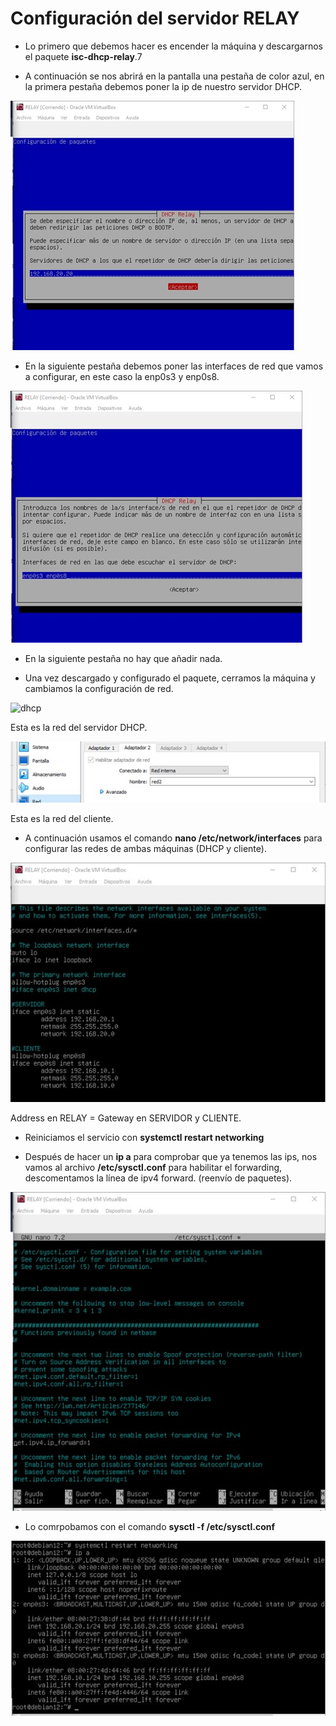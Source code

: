 # Configuración del servidor RELAY

- Lo primero que debemos hacer es encender la máquina y descargarnos el paquete **isc-dhcp-relay**.7

- A continuación se nos abrirá en la pantalla una pestaña de color azul, en la primera pestaña debemos poner la ip de nuestro servidor DHCP.

![relay1](img/Imagen15.jpg)

- En la siguiente pestaña debemos poner las interfaces de red que vamos a configurar, en este caso la enp0s3 y enp0s8.

![relay2](img/Imagen16.jpg)

- En la siguiente pestaña no hay que añadir nada.

- Una vez descargado y configurado el paquete, cerramos la máquina y cambiamos la configuración de red.

![dhcp](img/Imagen17.jpg)

Esta es la red del servidor DHCP.

![client](img/Imagen18.jpg)

Esta es la red del cliente.

- A continuación usamos el comando **nano /etc/network/interfaces** para configurar las redes de ambas máquinas (DHCP y cliente).

![conf](img/Imagen19.jpg)

Address en RELAY = Gateway en SERVIDOR y CLIENTE.

- Reiniciamos el servicio con **systemctl restart networking**

- Después de hacer un **ip a** para comprobar que ya tenemos las ips, nos vamos al archivo **/etc/sysctl.conf** para habilitar el forwarding, descomentamos la línea de ipv4 forward. (reenvío de paquetes).

![forward](img/Imagen21.jpg)

- Lo comrpobamos con el comando **sysctl -f /etc/sysctl.conf**

![comp](img/Imagen20.jpg)
